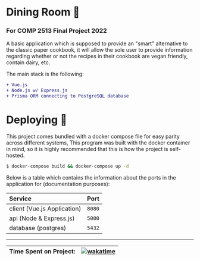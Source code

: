 # Dining Room 🍴
### For COMP 2513 Final Project 2022

A basic application which is supposed to provide an "smart" alternative to the classic paper cookbook, it will allow the sole user to provide information regarding whether or not the recipes in their cookbook are vegan friendly, contain dairy, etc.

The main stack is the following:
```diff
+ Vue.js
+ Node.js w/ Express.js
+ Prisma ORM connecting to PostgreSQL database
```

# Deploying 🚀

This project comes bundled with a docker compose file for easy parity across different systems, This program was built with the docker container in mind, so it is highly recommended that this is how the project is self-hosted.

```sh
$ docker-compose build && docker-compose up -d
```

Below is a table which contains the information about the ports in the application for (documentation purposes):

| Service | Port |
| :------ | :--- |
| client (Vue.js Application) | `8080` |
| api (Node & Express.js) | `5000` |
| database (postgres) | `5432` | 

---

| Time Spent on Project: | [![wakatime](https://wakatime.com/badge/user/863c0ea9-1f76-4628-9b82-b32d093ded49/project/4a6f5b29-db02-4a00-8e51-49b3dde3f127.svg)](https://wakatime.com/badge/user/863c0ea9-1f76-4628-9b82-b32d093ded49/project/4a6f5b29-db02-4a00-8e51-49b3dde3f127) |
| :--- | :---: |
